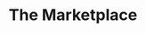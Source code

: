 ---
title: "The Marketplace"
url: /quezon-city/the-marketplace-scout-madrinan-street/
shop: supermarket
---